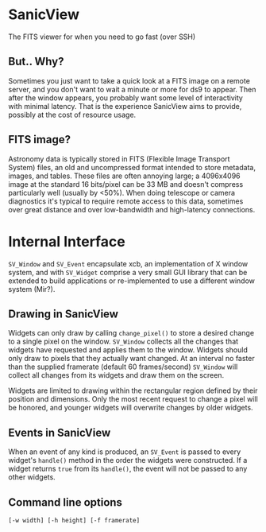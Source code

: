 # SanicView

The FITS viewer for when you need to go fast (over SSH)

## But.. Why?

Sometimes you just want to take a quick look at a FITS image on a remote server, and you don't want to wait a minute or more for ds9 to appear. Then after the window appears, you probably want some level of interactivity with minimal latency. That is the experience SanicView aims to provide, possibly at the cost of resource usage.

## FITS image?

Astronomy data is typically stored in FITS (Flexible Image Transport System) files, an old and uncompressed format intended to store metadata, images, and tables. These files are often annoying large; a 4096x4096 image at the standard 16 bits/pixel can be 33 MB and doesn't compress particularly well (usually by <50%). When doing telescope or camera diagnostics it's typical to require remote access to this data, sometimes over great distance and over low-bandwidth and high-latency connections.


# Internal Interface

`SV_Window` and `SV_Event` encapsulate xcb, an implementation of X window system, and with `SV_Widget` comprise a very small GUI library that can be extended to build applications or re-implemented to use a different window system (Mir?).

## Drawing in SanicView

Widgets can only draw by calling `change_pixel()` to store a desired change to a single pixel on the window. `SV_Window` collects all the changes that widgets have requested and applies them to the window. Widgets should only draw to pixels that they actually want changed. At an interval no faster than the supplied framerate (default 60 frames/second) `SV_Window` will collect all changes from its widgets and draw them on the screen.

Widgets are limited to drawing within the rectangular region defined by their position and dimensions. Only the most recent request to change a pixel will be honored, and younger widgets will overwrite changes by older widgets.

## Events in SanicView

When an event of any kind is produced, an `SV_Event` is passed to every widget's `handle()` method in the order the widgets were constructed. If a widget returns `true` from its `handle()`, the event will not be passed to any other widgets.

## Command line options

```
[-w width] [-h height] [-f framerate]
```